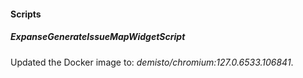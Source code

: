 
#### Scripts

##### ExpanseGenerateIssueMapWidgetScript
Updated the Docker image to: *demisto/chromium:127.0.6533.106841*.
